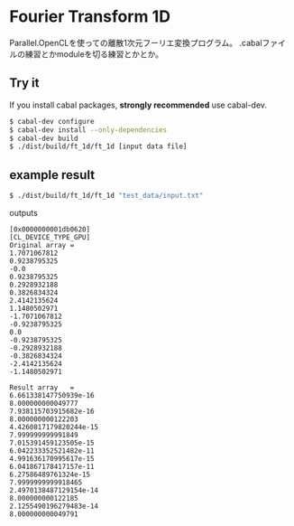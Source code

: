 Fourier Transform 1D
===

Parallel.OpenCLを使っての離散1次元フーリエ変換プログラム。
.cabalファイルの練習とかmoduleを切る練習とかとか。

## Try it

If you install cabal packages, __strongly recommended__ use cabal-dev.

```bash
$ cabal-dev configure
$ cabal-dev install --only-dependencies
$ cabal-dev build
$ ./dist/build/ft_1d/ft_1d [input data file]
```

## example result
```bash
$ ./dist/build/ft_1d/ft_1d "test_data/input.txt"
```

outputs

```
[0x0000000001db0620]
[CL_DEVICE_TYPE_GPU]
Original array =
1.7071067812
0.9238795325
-0.0
0.9238795325
0.2928932188
0.3826834324
2.4142135624
1.1480502971
-1.7071067812
-0.9238795325
0.0
-0.9238795325
-0.2928932188
-0.3826834324
-2.4142135624
-1.1480502971

Result array   =
6.661338147750939e-16
8.000000000049777
7.938115703915682e-16
8.000000000122203
4.4260817179820244e-15
7.999999999991849
7.015391459123505e-15
6.042233352521482e-11
4.991636170995617e-15
6.041867178417157e-11
6.27586489761324e-15
7.9999999999918465
2.4970138487129154e-14
8.000000000122185
2.1255490196279483e-14
8.000000000049791
```
